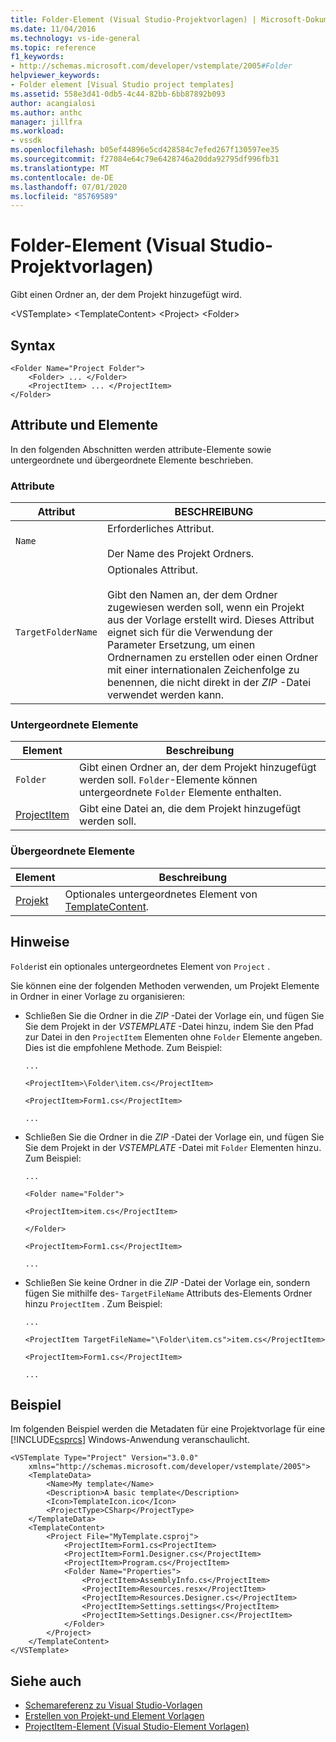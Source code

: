 ```yaml
---
title: Folder-Element (Visual Studio-Projektvorlagen) | Microsoft-Dokumentation
ms.date: 11/04/2016
ms.technology: vs-ide-general
ms.topic: reference
f1_keywords:
- http://schemas.microsoft.com/developer/vstemplate/2005#Folder
helpviewer_keywords:
- Folder element [Visual Studio project templates]
ms.assetid: 558e3d41-0db5-4c44-82bb-6bb87892b093
author: acangialosi
ms.author: anthc
manager: jillfra
ms.workload:
- vssdk
ms.openlocfilehash: b05ef44896e5cd428584c7efed267f130597ee35
ms.sourcegitcommit: f27084e64c79e6428746a20dda92795df996fb31
ms.translationtype: MT
ms.contentlocale: de-DE
ms.lasthandoff: 07/01/2020
ms.locfileid: "85769589"
---
```

# <a name="folder-element-visual-studio-project-templates"></a>Folder-Element (Visual Studio-Projektvorlagen)
Gibt einen Ordner an, der dem Projekt hinzugefügt wird.

 \<VSTemplate> \<TemplateContent>
 \<Project>
 \<Folder>

## <a name="syntax"></a>Syntax

```
<Folder Name="Project Folder">
    <Folder> ... </Folder>
    <ProjectItem> ... </ProjectItem>
</Folder>
```

## <a name="attributes-and-elements"></a>Attribute und Elemente
 In den folgenden Abschnitten werden attribute-Elemente sowie untergeordnete und übergeordnete Elemente beschrieben.

### <a name="attributes"></a>Attribute

|Attribut|BESCHREIBUNG|
|---------------|-----------------|
|`Name`|Erforderliches Attribut.<br /><br /> Der Name des Projekt Ordners.|
|`TargetFolderName`|Optionales Attribut.<br /><br /> Gibt den Namen an, der dem Ordner zugewiesen werden soll, wenn ein Projekt aus der Vorlage erstellt wird. Dieses Attribut eignet sich für die Verwendung der Parameter Ersetzung, um einen Ordnernamen zu erstellen oder einen Ordner mit einer internationalen Zeichenfolge zu benennen, die nicht direkt in der *ZIP* -Datei verwendet werden kann.|

### <a name="child-elements"></a>Untergeordnete Elemente

|Element|Beschreibung|
|-------------|-----------------|
|`Folder`|Gibt einen Ordner an, der dem Projekt hinzugefügt werden soll. `Folder`-Elemente können untergeordnete `Folder` Elemente enthalten.|
|[ProjectItem](../extensibility/projectitem-element-visual-studio-item-templates.md)|Gibt eine Datei an, die dem Projekt hinzugefügt werden soll.|

### <a name="parent-elements"></a>Übergeordnete Elemente

|Element|Beschreibung|
|-------------|-----------------|
|[Projekt](../extensibility/project-element-visual-studio-templates.md)|Optionales untergeordnetes Element von [TemplateContent](../extensibility/templatecontent-element-visual-studio-templates.md).|

## <a name="remarks"></a>Hinweise
 `Folder`ist ein optionales untergeordnetes Element von `Project` .

 Sie können eine der folgenden Methoden verwenden, um Projekt Elemente in Ordner in einer Vorlage zu organisieren:

- Schließen Sie die Ordner in die *ZIP* -Datei der Vorlage ein, und fügen Sie Sie dem Projekt in der *VSTEMPLATE* -Datei hinzu, indem Sie den Pfad zur Datei in den `ProjectItem` Elementen ohne `Folder` Elemente angeben. Dies ist die empfohlene Methode. Zum Beispiel:

     `...`

     `<ProjectItem>\Folder\item.cs</ProjectItem>`

     `<ProjectItem>Form1.cs</ProjectItem>`

     `...`

- Schließen Sie die Ordner in die *ZIP* -Datei der Vorlage ein, und fügen Sie Sie dem Projekt in der *VSTEMPLATE* -Datei mit `Folder` Elementen hinzu. Zum Beispiel:

     `...`

     `<Folder name="Folder">`

     `<ProjectItem>item.cs</ProjectItem>`

     `</Folder>`

     `<ProjectItem>Form1.cs</ProjectItem>`

     `...`

- Schließen Sie keine Ordner in die *ZIP* -Datei der Vorlage ein, sondern fügen Sie mithilfe des- `TargetFileName` Attributs des-Elements Ordner hinzu `ProjectItem` . Zum Beispiel:

     `...`

     `<ProjectItem TargetFileName="\Folder\item.cs">item.cs</ProjectItem>`

     `<ProjectItem>Form1.cs</ProjectItem>`

     `...`

## <a name="example"></a>Beispiel
 Im folgenden Beispiel werden die Metadaten für eine Projektvorlage für eine [!INCLUDE[csprcs](../data-tools/includes/csprcs_md.md)] Windows-Anwendung veranschaulicht.

```
<VSTemplate Type="Project" Version="3.0.0"
    xmlns="http://schemas.microsoft.com/developer/vstemplate/2005">
    <TemplateData>
        <Name>My template</Name>
        <Description>A basic template</Description>
        <Icon>TemplateIcon.ico</Icon>
        <ProjectType>CSharp</ProjectType>
    </TemplateData>
    <TemplateContent>
        <Project File="MyTemplate.csproj">
            <ProjectItem>Form1.cs<ProjectItem>
            <ProjectItem>Form1.Designer.cs</ProjectItem>
            <ProjectItem>Program.cs</ProjectItem>
            <Folder Name="Properties">
                <ProjectItem>AssemblyInfo.cs</ProjectItem>
                <ProjectItem>Resources.resx</ProjectItem>
                <ProjectItem>Resources.Designer.cs</ProjectItem>
                <ProjectItem>Settings.settings</ProjectItem>
                <ProjectItem>Settings.Designer.cs</ProjectItem>
            </Folder>
        </Project>
    </TemplateContent>
</VSTemplate>
```

## <a name="see-also"></a>Siehe auch
- [Schemareferenz zu Visual Studio-Vorlagen](../extensibility/visual-studio-template-schema-reference.md)
- [Erstellen von Projekt-und Element Vorlagen](../ide/creating-project-and-item-templates.md)
- [ProjectItem-Element (Visual Studio-Element Vorlagen)](../extensibility/projectitem-element-visual-studio-item-templates.md)
